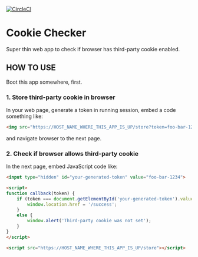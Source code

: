 [![CircleCI](https://circleci.com/gh/yowcow/js-cookie-checker.svg?style=svg)](https://circleci.com/gh/yowcow/js-cookie-checker)

Cookie Checker
==============

Super thin web app to check if browser has third-party cookie enabled.

HOW TO USE
----------

Boot this app somewhere, first.

### 1. Store third-party cookie in browser

In your web page, generate a token in running session, embed a code something like:

```html
<img src="https://HOST_NAME_WHERE_THIS_APP_IS_UP/store?token=foo-bar-1234" width="1" height="1">
```

and navigate browser to the next page.

### 2. Check if browser allows third-party cookie

In the next page, embed JavaScript code like:

```html
<input type="hidden" id="your-generated-token" value="foo-bar-1234">

<script>
function callback(token) {
    if (token === document.getElementById('your-generated-token').value) {
        window.location.href = '/success';
    }
    else {
        window.alert('Third-party cookie was not set');
    }
}
</script>

<script src="https://HOST_NAME_WHERE_THIS_APP_IS_UP/store"></script>
```
